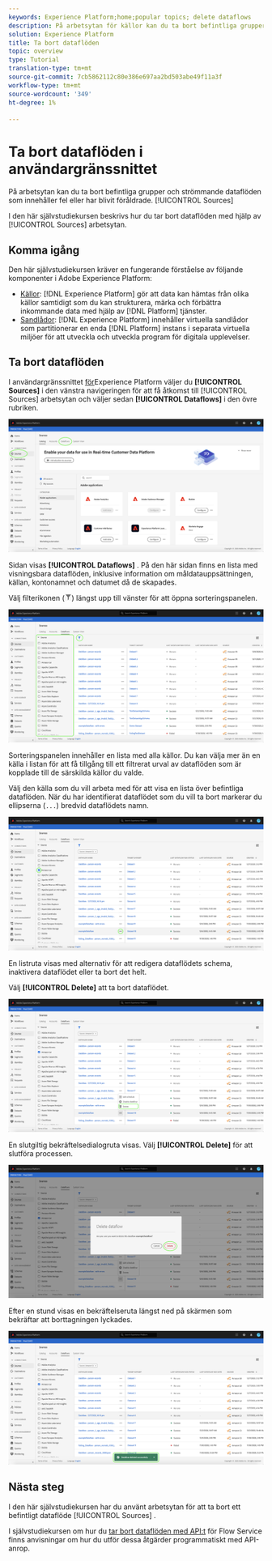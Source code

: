 ```yaml
---
keywords: Experience Platform;home;popular topics; delete dataflows
description: På arbetsytan för källor kan du ta bort befintliga grupper och strömmande dataflöden som innehåller fel eller har blivit föråldrade.
solution: Experience Platform
title: Ta bort dataflöden
topic: overview
type: Tutorial
translation-type: tm+mt
source-git-commit: 7cb5862112c80e386e697aa2bd503abe49f11a3f
workflow-type: tm+mt
source-wordcount: '349'
ht-degree: 1%

---
```



# Ta bort dataflöden i användargränssnittet

På arbetsytan kan du ta bort befintliga grupper och strömmande dataflöden som innehåller fel eller har blivit föråldrade. [!UICONTROL Sources]

I den här självstudiekursen beskrivs hur du tar bort dataflöden med hjälp av [!UICONTROL Sources] arbetsytan.

## Komma igång

Den här självstudiekursen kräver en fungerande förståelse av följande komponenter i Adobe Experience Platform:

- [Källor](../../home.md): [!DNL Experience Platform] gör att data kan hämtas från olika källor samtidigt som du kan strukturera, märka och förbättra inkommande data med hjälp av [!DNL Platform] tjänster.
- [Sandlådor](../../../sandboxes/home.md): [!DNL Experience Platform] innehåller virtuella sandlådor som partitionerar en enda [!DNL Platform] instans i separata virtuella miljöer för att utveckla och utveckla program för digitala upplevelser.

## Ta bort dataflöden

I användargränssnittet [för](https://platform.adobe.com)Experience Platform väljer du **[!UICONTROL Sources]** i den vänstra navigeringen för att få åtkomst till [!UICONTROL Sources] arbetsytan och väljer sedan **[!UICONTROL Dataflows]** i den övre rubriken.

![katalog](../../images/tutorials/delete/catalog.png)

Sidan visas **[!UICONTROL Dataflows]** . På den här sidan finns en lista med visningsbara dataflöden, inklusive information om måldatauppsättningen, källan, kontonamnet och datumet då de skapades.

Välj filterikonen (![filterikonen](../../images/tutorials/delete/filter.png)) längst upp till vänster för att öppna sorteringspanelen.

![dataflöden](../../images/tutorials/delete/dataflows.png)

Sorteringspanelen innehåller en lista med alla källor. Du kan välja mer än en källa i listan för att få tillgång till ett filtrerat urval av dataflöden som är kopplade till de särskilda källor du valde.

Välj den källa som du vill arbeta med för att visa en lista över befintliga dataflöden. När du har identifierat dataflödet som du vill ta bort markerar du ellipserna (`...`) bredvid dataflödets namn.

![dataflows-filter](../../images/tutorials/delete/dataflows-filter.png)

En listruta visas med alternativ för att redigera dataflödets schema, inaktivera dataflödet eller ta bort det helt.

Välj **[!UICONTROL Delete]** att ta bort dataflödet.

![delete](../../images/tutorials/delete/delete.png)

En slutgiltig bekräftelsedialogruta visas. Välj **[!UICONTROL Delete]** för att slutföra processen.

![bekräfta](../../images/tutorials/delete/confirm.png)

Efter en stund visas en bekräftelseruta längst ned på skärmen som bekräftar att borttagningen lyckades.

![bekräftad](../../images/tutorials/delete/confirmed.png)

## Nästa steg

I den här självstudiekursen har du använt arbetsytan för att ta bort ett befintligt dataflöde [!UICONTROL Sources] .

I självstudiekursen om hur du [tar bort dataflöden med API:t](../../tutorials/api/delete-dataflows.md) för Flow Service finns anvisningar om hur du utför dessa åtgärder programmatiskt med API-anrop.